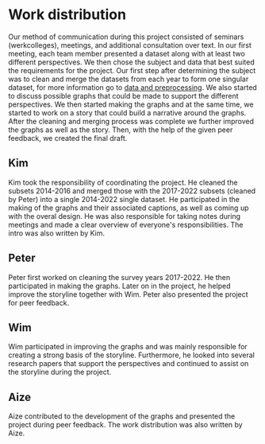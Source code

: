 # Work distribution

Our method of communication during this project consisted of seminars (werkcolleges), meetings, and additional consultation over text. In our first meeting, each team member presented a dataset along with at least two different perspectives. We then chose the subject and data that best suited the requirements for the project. Our first step after determining the subject was to clean and merge the datasets from each year to form one singular dataset, for more information go to [data and preprocessing](/docs/dataset-preprocessing.md). We also started to discuss possible graphs that could be made to support the different perspectives. We then started making the graphs and at the same time, we started to work on a story that could build a narrative around the graphs. After the cleaning and merging process was complete we further improved the graphs as well as the story. Then, with the help of the given peer feedback, we created the final draft.


## Kim

Kim took the responsibility of coordinating the project. He cleaned the subsets 2014-2016 and merged those with the 2017-2022 subsets (cleaned by Peter) into a single 2014-2022 single dataset. He participated in the making of the graphs and their associated captions, as well as coming up with the overal design. He was also responsible for taking notes during meetings and made a clear overview of everyone's responsibilities. The intro was also written by Kim.

## Peter

Peter first worked on cleaning the survey years 2017-2022. He then participated in making the graphs. Later on in the project, he helped improve the storyline together with Wim. Peter also presented the project for peer feedback.

## Wim

Wim participated in improving the graphs and was mainly responsible for creating a strong basis of the storyline. Furthermore, he looked into several research papers that support the perspectives and continued to assist on the storyline during the project.

## Aize

Aize contributed to the development of the graphs and presented the project during peer feedback. The work distribution was also written by Aize.
